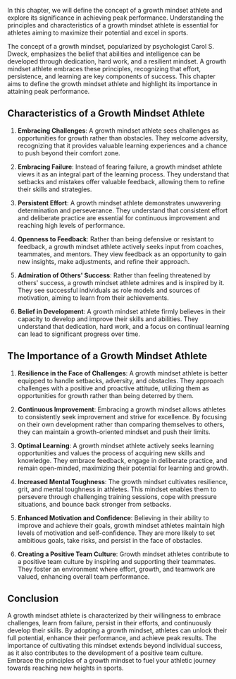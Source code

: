 
In this chapter, we will define the concept of a growth mindset athlete and explore its significance in achieving peak performance. Understanding the principles and characteristics of a growth mindset athlete is essential for athletes aiming to maximize their potential and excel in sports.

The concept of a growth mindset, popularized by psychologist Carol S. Dweck, emphasizes the belief that abilities and intelligence can be developed through dedication, hard work, and a resilient mindset. A growth mindset athlete embraces these principles, recognizing that effort, persistence, and learning are key components of success. This chapter aims to define the growth mindset athlete and highlight its importance in attaining peak performance.

**Characteristics of a Growth Mindset Athlete**
-----------------------------------------------

1. **Embracing Challenges**: A growth mindset athlete sees challenges as opportunities for growth rather than obstacles. They welcome adversity, recognizing that it provides valuable learning experiences and a chance to push beyond their comfort zone.

2. **Embracing Failure**: Instead of fearing failure, a growth mindset athlete views it as an integral part of the learning process. They understand that setbacks and mistakes offer valuable feedback, allowing them to refine their skills and strategies.

3. **Persistent Effort**: A growth mindset athlete demonstrates unwavering determination and perseverance. They understand that consistent effort and deliberate practice are essential for continuous improvement and reaching high levels of performance.

4. **Openness to Feedback**: Rather than being defensive or resistant to feedback, a growth mindset athlete actively seeks input from coaches, teammates, and mentors. They view feedback as an opportunity to gain new insights, make adjustments, and refine their approach.

5. **Admiration of Others' Success**: Rather than feeling threatened by others' success, a growth mindset athlete admires and is inspired by it. They see successful individuals as role models and sources of motivation, aiming to learn from their achievements.

6. **Belief in Development**: A growth mindset athlete firmly believes in their capacity to develop and improve their skills and abilities. They understand that dedication, hard work, and a focus on continual learning can lead to significant progress over time.

**The Importance of a Growth Mindset Athlete**
----------------------------------------------

1. **Resilience in the Face of Challenges**: A growth mindset athlete is better equipped to handle setbacks, adversity, and obstacles. They approach challenges with a positive and proactive attitude, utilizing them as opportunities for growth rather than being deterred by them.

2. **Continuous Improvement**: Embracing a growth mindset allows athletes to consistently seek improvement and strive for excellence. By focusing on their own development rather than comparing themselves to others, they can maintain a growth-oriented mindset and push their limits.

3. **Optimal Learning**: A growth mindset athlete actively seeks learning opportunities and values the process of acquiring new skills and knowledge. They embrace feedback, engage in deliberate practice, and remain open-minded, maximizing their potential for learning and growth.

4. **Increased Mental Toughness**: The growth mindset cultivates resilience, grit, and mental toughness in athletes. This mindset enables them to persevere through challenging training sessions, cope with pressure situations, and bounce back stronger from setbacks.

5. **Enhanced Motivation and Confidence**: Believing in their ability to improve and achieve their goals, growth mindset athletes maintain high levels of motivation and self-confidence. They are more likely to set ambitious goals, take risks, and persist in the face of obstacles.

6. **Creating a Positive Team Culture**: Growth mindset athletes contribute to a positive team culture by inspiring and supporting their teammates. They foster an environment where effort, growth, and teamwork are valued, enhancing overall team performance.

**Conclusion**
--------------

A growth mindset athlete is characterized by their willingness to embrace challenges, learn from failure, persist in their efforts, and continuously develop their skills. By adopting a growth mindset, athletes can unlock their full potential, enhance their performance, and achieve peak results. The importance of cultivating this mindset extends beyond individual success, as it also contributes to the development of a positive team culture. Embrace the principles of a growth mindset to fuel your athletic journey towards reaching new heights in sports.
